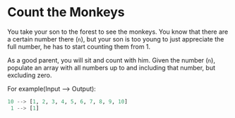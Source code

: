 # Count the Monkeys

You take your son to the forest to see the monkeys. You know that there are a certain number there (`n`), but your son is too young to just appreciate the full number, he has to start counting them from 1.

As a good parent, you will sit and count with him. Given the number (`n`), populate an array with all numbers up to and including that number, but excluding zero.

For example(Input --> Output):

```python
10 --> [1, 2, 3, 4, 5, 6, 7, 8, 9, 10]
 1 --> [1]
```
